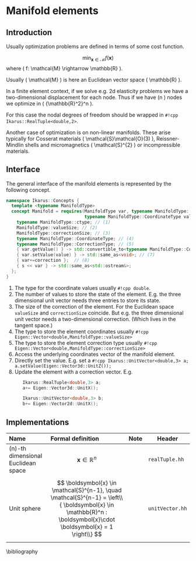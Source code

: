 # Manifold elements
##  Introduction
Usually optimization problems are defined in terms of some cost
function.

$$
 \min_{\boldsymbol{x} \in \mathcal{M}} f(\boldsymbol{x} )
$$
where \( f: \mathcal{M} \rightarrow \mathbb{R} \).

Usually \( \mathcal{M} \) is here an Euclidean vector space \( \mathbb{R} \).

In a finite element context, if we solve e.g. 2d elasticity problems we have a 
two-dimensional displacement for each node. Thus if we have \(n \) nodes we optimize in \( {\mathbb{R}^2}^n  \).

For this case the nodal degrees of freedom should be wrapped in `#!cpp Ikarus::RealTuple<double,2>`.

Another case of optimization is on non-linear manifolds. These arise typically for Cosserat materials \( \mathcal{S}\mathcal{O}(3) \), 
Reissner-Mindlin shells and micromagnetics \( \mathcal{S}^{2} \) or incompressible materials.

##  Interface
The general interface of the manifold elements is represented by the following concept.
```cpp
namespace Ikarus::Concepts {
  template <typename ManifoldType>
  concept Manifold = requires(ManifoldType var, typename ManifoldType::CorrectionType correction, std::ostream& s,
                              typename ManifoldType::CoordinateType value) {
    typename ManifoldType::ctype; // (1)
    ManifoldType::valueSize; // (2)
    ManifoldType::correctionSize; // (3)
    typename ManifoldType::CoordinateType; // (4)
    typename ManifoldType::CorrectionType; // (5)
    { var.getValue() } -> std::convertible_to<typename ManifoldType::CoordinateType>; // (6)
    { var.setValue(value) } -> std::same_as<void>; // (7)
    { var+=correction };  // (8)
    { s << var } -> std::same_as<std::ostream&>;
  };
}  
```

1. The type for the coordinate values usually `#!cpp double`.
2. The number of values to store the state of the element. E.g. the three dimensional unit vector needs three entries to store its state.
3. The size of the correction of the element. For the Euclidean space `valueSize` and `correctionSize` coincide. But e.g. the three dimensional unit vector needs a two-dimensional correction. (Which lives in the tangent space.)
4. The type to store the element coordinates usually `#!cpp Eigen::Vector<double,ManifoldType::valueSize>`
5. The type to store the element correction type usually `#!cpp Eigen::Vector<double,ManifoldType::correctionSize>`
6. Access the underlying coordinates vector of the manifold element.
7. Directly set the value. E.g. set a `#!cpp Ikarus::UnitVector<double,3> a; a.setValue(Eigen::Vector3d::UnitZ());`
8. Update the element with a correction vector. E.g. 
     ```cpp
        Ikarus::RealTuple<double,3> a; 
        a+= Eigen::Vector3d::UnitX();
   
        Ikarus::UnitVector<double,3> b; 
        b+= Eigen::Vector2d::UnitX();
     ```

## Implementations
| Name                      | Formal definition                                         | Note                                                                                                                                                                                                                                                      | Header |
|:--------------------------|:--------------------------------------------------------------|:----------------------------------------------------------------------------------------------------------------------------------------------------------------------------------------------------------------------------------------------------------|--|
| \(n\)-th dimensional Euclidean space                    | $$ \boldsymbol{x} \in \mathbb{R}^n  $$     |           | `realTuple.hh`|
| Unit sphere | $$ \boldsymbol{x} \in \mathcal{S}^{n-1}, \quad \mathcal{S}^{n-1} = \left\\{ \boldsymbol{x} \in \mathbb{R}^n :  \boldsymbol{x}\cdot  \boldsymbol{x}  = 1 \right\\}  $$  |  | `unitVector.hh`|

\bibliography